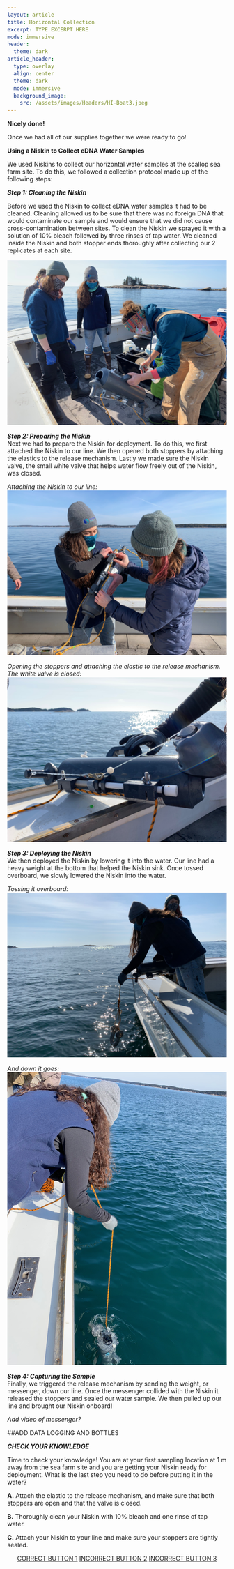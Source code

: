 ```yaml
---
layout: article
title: Horizontal Collection
excerpt: TYPE EXCERPT HERE
mode: immersive
header:
  theme: dark
article_header:
  type: overlay
  align: center
  theme: dark
  mode: immersive
  background_image:
    src: /assets/images/Headers/HI-Boat3.jpeg
---
```


**Nicely done!**

Once we had all of our supplies together we were ready to go!





**Using a Niskin to Collect eDNA Water Samples**

We used Niskins to collect our horizontal water samples at the scallop sea farm site. To do this, we followed a collection protocol made up of the following steps: 

***Step 1: Cleaning the Niskin***    

Before we used the Niskin to collect eDNA water samples it had to be cleaned. Cleaning allowed us to be sure that there was no foreign DNA that would contaminate our sample and would ensure that we did not cause cross-contamination between sites. To clean the Niskin we sprayed it with a solution of 10% bleach followed by three rinses of tap water. We cleaned inside the Niskin and both stopper ends thoroughly after collecting our 2 replicates at each site.

![HI-Niskin1](/assets/images/HI/HI-NiskinCleaning2.jpeg)  



***Step 2: Preparing the Niskin***   
Next we had to prepare the Niskin for deployment. To do this, we first attached the Niskin to our line. We then opened both stoppers by attaching the elastics to the release mechanism. Lastly we made sure the Niskin valve, the small white valve that helps water flow freely out of the Niskin, was closed.

*Attaching the Niskin to our line:*    
![HI-Niskin1](/assets/images/HI/HI-NiskinPrep2.jpeg)  

*Opening the stoppers and attaching the elastic to the release mechanism. The white valve is closed:*     
![HI-NiskinsPrep4](/assets/images/HI/HI-NiskinsPrep4.jpeg)  



***Step 3: Deploying the Niskin***   
We then deployed the Niskin by lowering it into the water. Our line had a heavy weight at the bottom that helped the Niskin sink. Once tossed overboard, we slowly lowered the Niskin into the water.

*Tossing it overboard:*   
![HI-Niskin1](/assets/images/HI/HI-NiskinDeployment3.jpeg)   

*And down it goes:*    
![HI-Niskin1](/assets/images/HI/HI-NiskinDeployment2.jpeg)  


***Step 4: Capturing the Sample***    
Finally, we triggered the release mechanism by sending the weight, or messenger, down our line. Once the messenger collided with the Niskin it released the stoppers and sealed our water sample. We then pulled up our line and brought our Niskin onboard!

*Add video of messenger?*


##ADD DATA LOGGING AND BOTTLES


***CHECK YOUR KNOWLEDGE***

Time to check your knowledge! You are at your first sampling location at 1 m away from the sea farm site and you are getting your Niskin ready for deployment. What is the last step you need to do before putting it in the water?

**A.** Attach the elastic to the release mechanism, and make sure that both stoppers are open and that the valve is closed.   

**B.** Thoroughly clean your Niskin with 10% bleach and one rinse of tap water.      

**C.** Attach your Niskin to your line and make sure your stoppers are tightly sealed.  





<p align="center">
<a class="button button--outline-primary button--pill" href="HorizontalStoring1">CORRECT BUTTON 1</a> <a class="button button--outline-primary button--pill" href="HorizontalStoring2">INCORRECT BUTTON 2</a> <a class="button button--outline-primary button--pill" href="HorizontalStoring2">INCORRECT BUTTON 3</a></p>